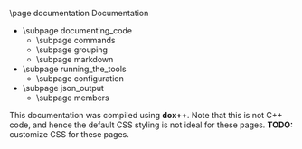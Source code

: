 \page documentation Documentation

- \subpage documenting_code
    - \subpage commands
    - \subpage grouping
    - \subpage markdown
- \subpage running_the_tools
    - \subpage configuration
- \subpage json_output
    - \subpage members

This documentation was compiled using **dox++**. Note that this is not C++ code, and
hence the default CSS styling is not ideal for these pages. **TODO:** customize
CSS for these pages.
